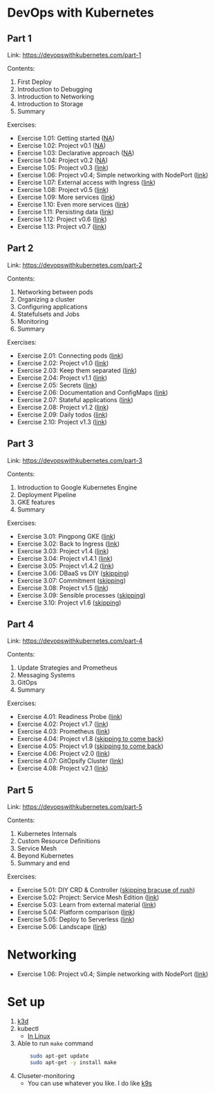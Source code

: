 # DevOps with Kubernetes

## Part 1

Link: <https://devopswithkubernetes.com/part-1>

Contents:

1. First Deploy
2. Introduction to Debugging
3. Introduction to Networking
4. Introduction to Storage
5. Summary

Exercises:

- Exercise 1.01: Getting started ([NA]())
- Exercise 1.02: Project v0.1 ([NA]())
- Exercise 1.03: Declarative approach ([NA]())
- Exercise 1.04: Project v0.2 ([NA]())
- Exercise 1.05: Project v0.3 ([link](./exercises/ex-1-05-v03/README.md))
- Exercise 1.06: Project v0.4; Simple networking with NodePort ([link](./exercises/ex-1-06-v04/README.md))
- Exercise 1.07: External access with Ingress ([link](./exercises/ex-1-07/README.md))
- Exercise 1.08: Project v0.5 ([link](./exercises/ex-1-08-v05/README.md))
- Exercise 1.09: More services ([link](./exercises/ex-1-09/README.md))
- Exercise 1.10: Even more services ([link](./exercises/ex-1-10/README.md))
- Exercise 1.11: Persisting data ([link](./exercises/ex-1-11/README.md))
- Exercise 1.12: Project v0.6 ([link](./exercises/ex-1-12-v06/README.md))
- Exercise 1.13: Project v0.7 ([link](./exercises/ex-1-13-v07/README.md))

## Part 2

Link: <https://devopswithkubernetes.com/part-2>

Contents:

1. Networking between pods
2. Organizing a cluster
3. Configuring applications
4. Statefulsets and Jobs
5. Monitoring
6. Summary

Exercises:

- Exercise 2.01: Connecting pods ([link](./exercises/ex-2-01/README.md))
- Exercise 2.02: Project v1.0 ([link](./exercises/ex-2-02-v-1/README.md))
- Exercise 2.03: Keep them separated ([link](./exercises/ex-2-03/README.md))
- Exercise 2.04: Project v1.1 ([link](./exercises/ex-2-04-v-1.1/README.md))
- Exercise 2.05: Secrets ([link](./exercises/ex-2-05-v-1.2/README.md))
- Exercise 2.06: Documentation and ConfigMaps ([link](./exercises/ex-2-06/README.md))
- Exercise 2.07: Stateful applications ([link](./exercises/ex-2-07/README.md))
- Exercise 2.08: Project v1.2 ([link](./exercises/ex-2-08-v-1.2/README.md))
- Exercise 2.09: Daily todos ([link](./exercises/ex-2-09/README.md))
- Exercise 2.10: Project v1.3 ([link](./exercises/ex-2-10-v-1.3-monitoring/README.md))

## Part 3

Link: <https://devopswithkubernetes.com/part-3>

Contents:

1. Introduction to Google Kubernetes Engine
2. Deployment Pipeline
3. GKE features
4. Summary

Exercises:

- Exercise 3.01: Pingpong GKE ([link](./exercises/ex-3-01-Pingpong-GKE/README.md))
- Exercise 3.02: Back to Ingress ([link](./exercises/ex-3-02-Pingpong-GKE-Ingress/README.md))
- Exercise 3.03: Project v1.4 ([link](./exercises/ex-3-03-Pingpong-GKE-GitHub-Actions/README.md))
- Exercise 3.04: Project v1.4.1 ([link](./exercises/ex-3-04-Pingpong-GKE-GActions-each-branch/README.md))
- Exercise 3.05: Project v1.4.2 ([link](./exercises/ex-3-05-Pingpong-GKE-GActions-delete-branch/README.md))
- Exercise 3.06: DBaaS vs DIY ([skipping]())
- Exercise 3.07: Commitment ([skipping]())
- Exercise 3.08: Project v1.5 ([link]())
- Exercise 3.09: Sensible processes ([skipping]())
- Exercise 3.10: Project v1.6 ([skipping]())

## Part 4

Link: <https://devopswithkubernetes.com/part-4>

Contents:

1. Update Strategies and Prometheus
2. Messaging Systems
3. GitOps
4. Summary

Exercises:

- Exercise 4.01: Readiness Probe ([link](./exercises/ex-4-01-Readiness-Probe/README.md))
- Exercise 4.02: Project v1.7 ([link](./exercises/ex-4-02-v-1.7-probes/README.md))
- Exercise 4.03: Prometheus ([link](./exercises/ex-4-03/README.md))
- Exercise 4.04: Project v1.8 ([skipping to come back]())
- Exercise 4.05: Project v1.9 ([skipping to come back]())
- Exercise 4.06: Project v2.0 ([link]())
- Exercise 4.07: GitOpsify Cluster ([link]())
- Exercise 4.08: Project v2.1 ([link]())

## Part 5

Link: <https://devopswithkubernetes.com/part-5>

Contents:

1. Kubernetes Internals
2. Custom Resource Definitions
3. Service Mesh
4. Beyond Kubernetes
5. Summary and end

Exercises:

- Exercise 5.01: DIY CRD & Controller ([skipping bracuse of rush]())
- Exercise 5.02: Project: Service Mesh Edition ([link](./exercises/ex-5-02-service-mesh/README.md))
- Exercise 5.03: Learn from external material ([link]())
- Exercise 5.04: Platform comparison ([link]())
- Exercise 5.05: Deploy to Serverless ([link]())
- Exercise 5.06: Landscape ([link]())

# Networking
- Exercise 1.06: Project v0.4; Simple networking with NodePort ([link](./exercises/ex-1-06-v04/README.md))

# Set up
1. [k3d](https://k3d.io/v5.6.0/#installation)
2. kubectl
    - [In Linux](https://kubernetes.io/docs/tasks/tools/install-kubectl-linux/#install-using-native-package-management)
3. Able to run `make` command
    ```sh 
        sudo apt-get update
        sudo apt-get -y install make
    ```
4. Cluseter-monitoring
    - You can use whatever you like. I do like [k9s](https://webinstall.dev/k9s/)